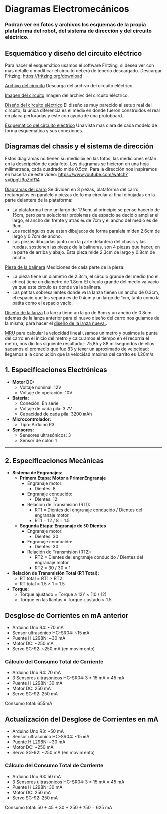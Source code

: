 # Diagramas Electromecánicos
### Podran ver en fotos y archivos los esquemas de la propia plataforma del robot, del sistema de dirección y del circuito eléctrico. 

## Esquemático y diseño del circuito eléctrico
Para hacer el esquemático usamos el software Fritzing, si desea ver con mas detalle o modificar el circuito deberá de tenerlo descargado. Descargar Fritzing: https://fritzing.org/download

[Archivo del circuito](./Fritzing/Primera_ronda_wro.fzz) Descarga del archivo del circuito eléctrico.

[Imagen del circuito](./Fritzing/Primera_ronda_wro.fzz.jpeg) Imagen del archivo del circuito eléctrico.

[Diseño del circuito eléctrico](Diseño_del_circuito_eléctrico.jpeg)
El diseño es muy parecido al setup real del circuito, la única diferencia es el medio en donde fueron construidos el real en placa perforadas y este con ayuda de una protoboard.

[Esquematico del circuito eléctrico](Esquematico_del_circuito.jpeg)
Una vista mas clara de cada modelo de forma esquematica y sus conexiones.

## Diagramas del chasis y el sistema de dirección
Estos diagramas no tienen su medición en las fotos, las mediciones están en la descripción de cada foto. Los diagramas se hicieron en una hoja milímetrada, cada cuadrado mide 0.5cm. Para la dirección nos inspiramos en hacerla de este video: https://www.youtube.com/watch?v=0pgU9oZoR14

[Diagramas del carro](Chasis_de_la_plataforma_del_carro_y_soportes_de_la_dirección.jpeg)
Se dividen en 3 piezas, plataforma del carro, rectangulos en paralelo y piezas de forma circular al final dibujadas en la parte delantera de la plataforma:
-  La plataforma tiene un largo de 17.5cm, al principio se penso hacerlo de 15cm, pero para solucionar problemas de espacio se decidio ampliar el largo, el ancho del frente y atras es de 7cm y el ancho del medio es de 9cm.
-  Los rectángulos que estan dibujados de forma paralela miden 2.6cm de largo y 0.7cm de ancho.
-  Las piezas dibujadas junto con la parte delantera del chasis y las ruedas, sostienen las piezaz de la balineras, son 4 piezas que hacer, en la parte de arriba y abajo. Esta pieza mide 2.3cm de largo y 0.8cm de ancho.

[Pieza de la balinera](Pieza_para_la_balinera.jpeg)
Mediciones de cada parte de la pieza:
-  La pieza tiene un diametro de 2.3cm, el círculo grande del medio (no el chico) tiene un diametro de 1.8cm. El círculo grande del medio va vacío ya que este círculo es donde va la balinera.
-  Las patitas sobresalientes donde va la lanza tienen un ancho de 0.3cm, el espacio que los separa es de 0.4cm y un largo de 1cm, tanto como la patita como el espacio vacío.

[Diseño de la lanza](Lanza_de_la_dirección_anterior.jpeg)
La lanza tiene un largo de 8cm y un ancho de 0.8cm ademas de la lanza anterior para el nuevo diseño del carro nos guiamos de la misma, para hacer el [diseño de la lanza nueva.](Lanza_de_la_dirección_nueva.jpeg).

[MRU](Movimiento_rectilíneo_uniforme.jpeg)
para calcular la velocidad lineal usamos un metro y pusimos la punta del carro en el inicio del metro y calculamos el tiempo en el recorria el metro, nos dio los siguiente resultados: 75,85 y 88 milisegundos de ellos sacamos el promedio que fue 83 y tener un aproximado de velocidad; llegamos a la conclución que la velocidad maxima del carrito es 1.20m/s. 

## 1. Especificaciones Electrónicas
- **Motor DC:**
  - Voltaje nominal: 12V
  - Voltaje de operación: 10V
- **Batería:**
  - Conexión: En serie
  - Voltaje de cada pila: 3.7V
  - Capacidad de cada pila: 3200 mAh
- **Microcontrolador:**
  - Tipo: Arduino R3
- **Sensores:**
  - Sensores ultrasónicos: 3
  - Sensor de color: 1 

---

## 2. Especificaciones Mecánicas
- **Sistema de Engranajes:**
  - **Primera Etapa: Motor a Primer Engranaje**
    - Engranaje motor:
      - Dientes: 8
    - Engranaje conducido:
      - Dientes: 12
    - Relación de Transmisión (RT1):
      - RT1 = Dientes del engranaje conducido / Dientes del engranaje motor
      - RT1 = 12 / 8 = 1.5
  - **Segunda Etapa: Engranaje de 30 Dientes**
    - Engranaje motor:
      - Dientes: 30
    - Engranaje conducido:
      - Dientes: 30
    - Relación de Transmisión (RT2):
      - RT2 = Dientes del engranaje conducido / Dientes del engranaje motor
      - RT2 = 30 / 30 = 1
- **Relación de Transmisión Total (RT Total):**
  - RT total = RT1 × RT2
  - RT total = 1.5 × 1 = 1.5
- **Torque:**
  - Torque ajustado = Torque a 12V × (10 / 12)
  - Torque en las llantas = Torque ajustado × 1.5


## Desglose de Corrientes en mA anterior
- Arduino Uno R4: ~70 mA
- Sensor ultrasónico HC-SR04: ~15 mA
- Puente H L298N: ~30 mA
- Motor DC: ~250 mA 
- Servo SG-92: ~250 mA (en movimiento)

### Cálculo del Consumo Total de Corriente
- Arduino Uno R4: 70 mA
- 3 Sensores ultrasónicos HC-SR04: 3 * 15 mA = 45 mA
- Puente H L298N: 30 mA
- Motor DC: 250 mA
- Servo SG-92: 250 mA

Consumo total: 655mA


## Actualización del Desglose de Corrientes en mA
- Arduino Uno R3: ~50 mA
- Sensor ultrasónico HC-SR04: ~15 mA
- Puente H L298N: ~30 mA
- Motor DC: ~250 mA
- Servo SG-92: ~250 mA (en movimiento)

### Cálculo del Consumo Total de Corriente
- Arduino Uno R3: 50 mA
- 3 Sensores ultrasónicos HC-SR04: 3 * 15 mA = 45 mA
- Puente H L298N: 30 mA
- Motor DC: 250 mA
- Servo SG-92: 250 mA

Consumo total: 50 + 45 + 30 + 250 + 250 = 625 mA
